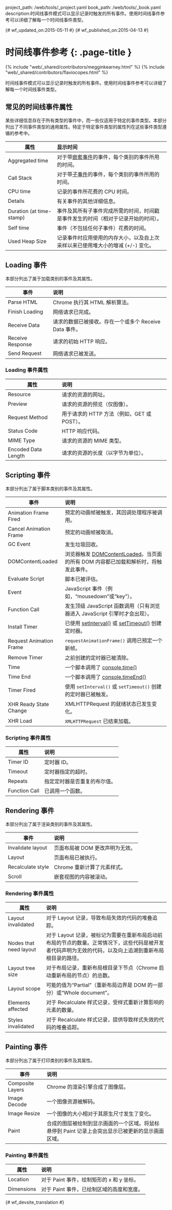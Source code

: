 project_path: /web/tools/_project.yaml
book_path: /web/tools/_book.yaml
description:时间线事件模式可以显示记录时触发的所有事件。使用时间线事件参考可以详细了解每一个时间线事件类型。

{# wf_updated_on:2015-05-11 #}
{# wf_published_on:2015-04-13 #}

# 时间线事件参考 {: .page-title }

{% include "web/_shared/contributors/megginkearney.html" %}
{% include "web/_shared/contributors/flaviocopes.html" %}

时间线事件模式可以显示记录时触发的所有事件。使用时间线事件参考可以详细了解每一个时间线事件类型。


## 常见的时间线事件属性

某些详细信息存在于所有类型的事件中，而一些仅适用于特定的事件类型。本部分列出了不同事件类型的通用属性。特定于特定事件类型的属性列在这些事件类型遵循的参考中。

| 属性   |      显示时间                                                       |
|----------|:-----------------------------------------------------------------|
|Aggregated time | 对于带[嵌套事件](/web/tools/chrome-devtools/profile/evaluate-performance/timeline-tool#view-nested-events)的事件，每个类别的事件所用的时间。|
| Call Stack | 对于带[子事件](/web/tools/chrome-devtools/profile/evaluate-performance/timeline-tool#view-nested-events)的事件，每个类别的事件所用的时间。|
| CPU time | 记录的事件所花费的 CPU 时间。|
| Details | 有关事件的其他详细信息。|
| Duration (at time-stamp) | 事件及其所有子事件完成所需的时间，时间戳是事件发生的时间（相对于记录开始的时间）。|
| Self time    | 事件（不包括任何子事件）花费的时间。|
| Used Heap Size | 记录事件时应用使用的内存大小，以及自上次采样以来已使用堆大小的增减 (+/-) 变化。|

## Loading 事件

本部分列出了属于加载类别的事件及其属性。

| 事件 | 说明 |
|-------|:----------|
|Parse HTML| Chrome 执行其 HTML 解析算法。|
|Finish Loading| 网络请求已完成。|
|Receive Data| 请求的数据已被接收。存在一个或多个 Receive Data 事件。|
|Receive Response| 请求的初始 HTTP 响应。|
|Send Request| 网络请求已被发送。|

### Loading 事件属性

| 属性 | 说明 |
|-------|:----------|
|Resource| 请求的资源的网址。|
|Preview| 请求的资源的预览（仅图像）。|
|Request Method| 用于请求的 HTTP 方法（例如，GET 或 POST）。|
|Status Code| HTTP 响应代码。|
|MIME Type| 请求的资源的 MIME 类型。|
|Encoded Data Length| 请求的资源的长度（以字节为单位）。|

## Scripting 事件

本部分列出了属于脚本类别的事件及其属性。

| 事件 | 说明 |
|-------|:----------|
|Animation Frame Fired| 预定的动画帧被触发，其回调处理程序被调用。|
|Cancel Animation Frame| 预定的动画帧被取消。|
|GC Event| 发生垃圾回收。|
|DOMContentLoaded| 浏览器触发 [DOMContentLoaded](https://docs.webplatform.org/wiki/dom/events/DOMContentLoaded)。当页面的所有 DOM 内容都已加载和解析时，将触发此事件。|
|Evaluate Script| 脚本已被评估。|
|Event| JavaScript 事件（例如，“mousedown”或“key”）。|
|Function Call| 发生顶级 JavaScript 函数调用（只有浏览器进入 JavaScript 引擎时才会出现）。|
|Install Timer| 已使用 [setInterval()](https://developer.mozilla.org/en-US/docs/Web/API/WindowTimers/setInterval) 或 [setTimeout()](https://developer.mozilla.org/en-US/docs/Web/API/WindowTimers/setTimeout) 创建定时器。|
|Request Animation Frame| `requestAnimationFrame()` 调用已预定一个新帧。|
|Remove Timer| 之前创建的定时器已被清除。|
|Time| 一个脚本调用了 [console.time()](/web/tools/chrome-devtools/debug/console/console-reference#consoletimelabel)|
|Time End| 一个脚本调用了 [console.timeEnd()](/web/tools/chrome-devtools/debug/console/console-reference#consoletimeendlabel)|
|Timer Fired| 使用 `setInterval()` 或 `setTimeout()` 创建的定时器已被触发。|
|XHR Ready State Change| XMLHTTPRequest 的就绪状态已发生变化。|
|XHR Load| `XMLHTTPRequest` 已结束加载。|

### Scripting 事件属性

| 属性 | 说明 |
|-------|:----------|
|Timer ID| 定时器 ID。|
|Timeout| 定时器指定的超时。|
|Repeats| 指定定时器是否重复的布尔值。|
|Function Call| 已调用一个函数。|

## Rendering 事件

本部分列出了属于渲染类别的事件及其属性。

| 事件 | 说明 |
|-------|:----------|
|Invalidate layout| 页面布局被 DOM 更改声明为无效。|
|Layout| 页面布局已被执行。|
|Recalculate style| Chrome 重新计算了元素样式。|
|Scroll| 嵌套视图的内容被滚动。|

### Rendering 事件属性

| 属性 | 说明 |
|-------|:----------|
|Layout invalidated| 对于 Layout 记录，导致布局失效的代码的堆叠追踪。|
|Nodes that need layout| 对于 Layout 记录，被标记为需要在重新布局启动前布局的节点的数量。正常情况下，这些代码是被开发者代码声明为无效的代码，以及向上追溯到重新布局根目录的路径。|
|Layout tree size| 对于布局记录，重新布局根目录下节点（Chrome 启动重新布局的节点）的总数。|
|Layout scope| 可能的值为“Partial”（重新布局边界是 DOM 的一部分）或“Whole document”。|
|Elements affected| 对于 Recalculate 样式记录，受样式重新计算影响的元素的数量。|
|Styles invalidated| 对于 Recalculate 样式记录，提供导致样式失效的代码的堆叠追踪。|

## Painting 事件

本部分列出了属于打印类别的事件及其属性。

| 事件 | 说明 |
|-------|:----------|
|Composite Layers| Chrome 的渲染引擎合成了图像层。|
|Image Decode| 一个图像资源被解码。|
|Image Resize| 一个图像的大小相对于其原生尺寸发生了变化。|
|Paint| 合成的图层被绘制到显示画面的一个区域。将鼠标悬停到 Paint 记录上会突出显示已被更新的显示画面区域。|

### Painting 事件属性

| 属性 | 说明 |
|-------|:----------|
|Location| 对于 Paint 事件，绘制矩形的 x 和 y 坐标。|
|Dimensions| 对于 Paint 事件，已绘制区域的高度和宽度。|




{# wf_devsite_translation #}
